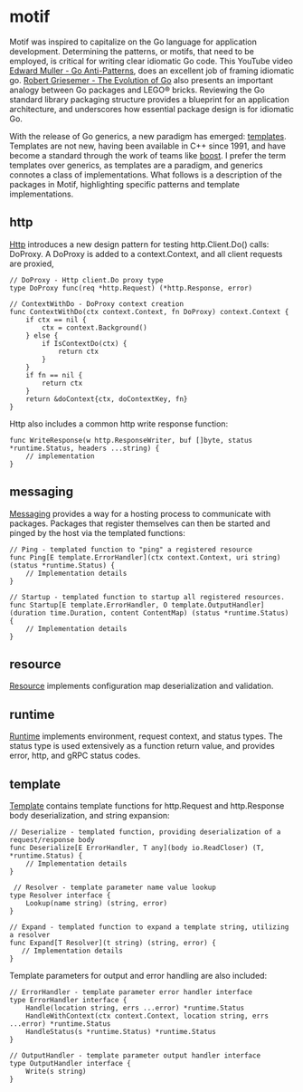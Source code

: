 # motif 

Motif was inspired to capitalize on the Go language for application development. Determining the patterns, or motifs, that need to be employed, is critical for writing clear idiomatic Go code. This YouTube video [Edward Muller - Go Anti-Patterns][emuller], does an excellent job of framing idiomatic go. 
[Robert Griesemer - The Evolution of Go][rgriesemer] also presents an important analogy between Go packages and LEGO® bricks. Reviewing the Go standard
library packaging structure provides a blueprint for an application architecture, and underscores how essential package design is for idiomatic Go. 

With the release of Go generics, a new paradigm has emerged: [templates][tutorialspoint]. Templates are not new, having been available in  C++ since 1991, and have become a standard through the work of teams like [boost][boost]. I prefer the term templates over generics, as templates are a paradigm, and generics connotes a class of implementations. What follows is a description of the packages in Motif, highlighting specific patterns and template implementations.  



## http
[Http][httppkg] introduces a new design pattern for testing http.Client.Do() calls: DoProxy. A DoProxy is added to a context.Context, and all client requests
are proxied,
~~~
// DoProxy - Http client.Do proxy type
type DoProxy func(req *http.Request) (*http.Response, error)

// ContextWithDo - DoProxy context creation
func ContextWithDo(ctx context.Context, fn DoProxy) context.Context {
	if ctx == nil {
		ctx = context.Background()
	} else {
		if IsContextDo(ctx) {
			return ctx
		}
	}
	if fn == nil {
		return ctx
	}
	return &doContext{ctx, doContextKey, fn} 
}
~~~

Http also includes a common http write response function:
~~~
func WriteResponse(w http.ResponseWriter, buf []byte, status *runtime.Status, headers ...string) {
    // implementation
}
~~~

## messaging
[Messaging][messagingpkg] provides a way for a hosting process to communicate with packages. Packages that register themselves can then be started and pinged by the 
host via the templated functions:
~~~
// Ping - templated function to "ping" a registered resource
func Ping[E template.ErrorHandler](ctx context.Context, uri string) (status *runtime.Status) {
    // Implementation details
}

// Startup - templated function to startup all registered resources.
func Startup[E template.ErrorHandler, O template.OutputHandler](duration time.Duration, content ContentMap) (status *runtime.Status) {
    // Implementation details
}
~~~

## resource
[Resource][resourcepkg] implements configuration map deserialization and validation.

## runtime
[Runtime][runtimepkg] implements environment, request context, and status types. The status type is used extensively as a function return value, and provides error,
http, and gRPC status codes.

## template
[Template][templatepkg] contains template functions for http.Request and http.Response body deserialization, and string expansion:
~~~
// Deserialize - templated function, providing deserialization of a request/response body
func Deserialize[E ErrorHandler, T any](body io.ReadCloser) (T, *runtime.Status) {
    // Implementation details
}
    
 // Resolver - template parameter name value lookup
type Resolver interface {
	Lookup(name string) (string, error)
}

// Expand - templated function to expand a template string, utilizing a resolver
func Expand[T Resolver](t string) (string, error) {   
   // Implementation details
}
~~~

Template parameters for output and error handling are also included:
~~~
// ErrorHandler - template parameter error handler interface
type ErrorHandler interface {
	Handle(location string, errs ...error) *runtime.Status
	HandleWithContext(ctx context.Context, location string, errs ...error) *runtime.Status
	HandleStatus(s *runtime.Status) *runtime.Status
}

// OutputHandler - template parameter output handler interface
type OutputHandler interface {
	Write(s string)
}
~~~

[emuller]: <https://www.youtube.com/watch?v=ltqV6pDKZD8>
[rgriesemer]: <https://www.youtube.com/watch?v=0ReKdcpNyQg>
[tutorialspoint]: <https://www.tutorialspoint.com/cplusplus/cpp_templates.htm>
[boost]: <https://www.boost.org/>
[httppkg]: <https://pkg.go.dev/github.com/idiomatic-go/motif/http>
[messagingpkg]: <https://pkg.go.dev/github.com/idiomatic-go/motif/messaging>
[resourcepkg]: <https://pkg.go.dev/github.com/idiomatic-go/motif/resource>
[runtimepkg]: <https://pkg.go.dev/github.com/idiomatic-go/motif/runtime>
[templatepkg]: <https://pkg.go.dev/github.com/idiomatic-go/motif/template>

